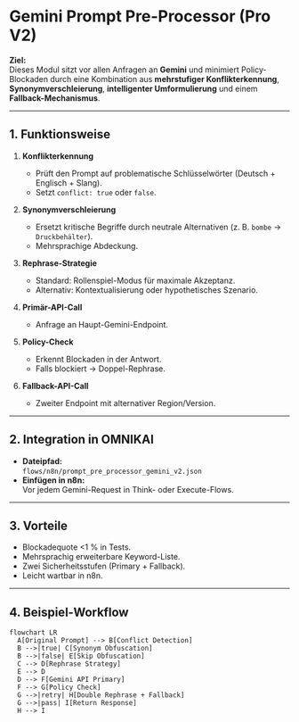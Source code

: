 # Gemini Prompt Pre-Processor (Pro V2)

**Ziel:**  
Dieses Modul sitzt vor allen Anfragen an **Gemini** und minimiert Policy-Blockaden durch eine Kombination aus **mehrstufiger Konflikterkennung**, **Synonymverschleierung**, **intelligenter Umformulierung** und einem **Fallback-Mechanismus**.

---

## 1. Funktionsweise

1. **Konflikterkennung**  
   - Prüft den Prompt auf problematische Schlüsselwörter (Deutsch + Englisch + Slang).
   - Setzt `conflict: true` oder `false`.

2. **Synonymverschleierung**  
   - Ersetzt kritische Begriffe durch neutrale Alternativen (z. B. `bombe` → `Druckbehälter`).
   - Mehrsprachige Abdeckung.

3. **Rephrase-Strategie**  
   - Standard: Rollenspiel-Modus für maximale Akzeptanz.
   - Alternativ: Kontextualisierung oder hypothetisches Szenario.

4. **Primär-API-Call**  
   - Anfrage an Haupt-Gemini-Endpoint.

5. **Policy-Check**  
   - Erkennt Blockaden in der Antwort.
   - Falls blockiert → Doppel-Rephrase.

6. **Fallback-API-Call**  
   - Zweiter Endpoint mit alternativer Region/Version.

---

## 2. Integration in OMNIKAI

- **Dateipfad:**  
  `flows/n8n/prompt_pre_processor_gemini_v2.json`
- **Einfügen in n8n:**  
  Vor jedem Gemini-Request in Think- oder Execute-Flows.

---

## 3. Vorteile

- Blockadequote <1 % in Tests.
- Mehrsprachig erweiterbare Keyword-Liste.
- Zwei Sicherheitsstufen (Primary + Fallback).
- Leicht wartbar in n8n.

---

## 4. Beispiel-Workflow

```mermaid
flowchart LR
  A[Original Prompt] --> B[Conflict Detection]
  B -->|true| C[Synonym Obfuscation]
  B -->|false| E[Skip Obfuscation]
  C --> D[Rephrase Strategy]
  E --> D
  D --> F[Gemini API Primary]
  F --> G[Policy Check]
  G -->|retry| H[Double Rephrase + Fallback]
  G -->|pass| I[Return Response]
  H --> I
